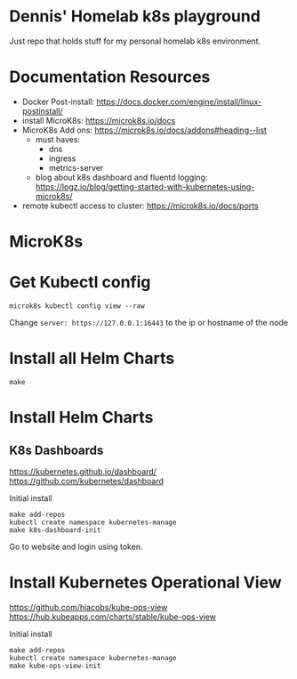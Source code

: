 # Dennis' Homelab k8s playground
Just repo that holds stuff for my personal homelab k8s environment.

# Documentation Resources
- Docker Post-install: https://docs.docker.com/engine/install/linux-postinstall/
- install MicroK8s: https://microk8s.io/docs
- MicroK8s Add ons: https://microk8s.io/docs/addons#heading--list
    - must haves:
        - dns
        - ingress
        - metrics-server
    - blog about k8s dashboard and fluentd logging: https://logz.io/blog/getting-started-with-kubernetes-using-microk8s/
- remote kubectl access to cluster: https://microk8s.io/docs/ports

# MicroK8s

# Get Kubectl config
```microk8s kubectl config view --raw```

Change `server: https://127.0.0.1:16443` to the ip or hostname of the node

# Install all Helm Charts
```
make
```

# Install Helm Charts
## K8s Dashboards
https://kubernetes.github.io/dashboard/
https://github.com/kubernetes/dashboard

Initial install
```
make add-repos
kubectl create namespace kubernetes-manage
make k8s-dashboard-init
```

Go to website and login using token.

# Install Kubernetes Operational View
https://github.com/hjacobs/kube-ops-view
https://hub.kubeapps.com/charts/stable/kube-ops-view

Initial install
```
make add-repos
kubectl create namespace kubernetes-manage
make kube-ops-view-init
```
